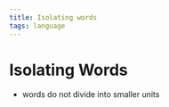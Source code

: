 ```yaml
---
title: Isolating words
tags: language
---
```


# Isolating Words
- words do not divide into smaller units






























